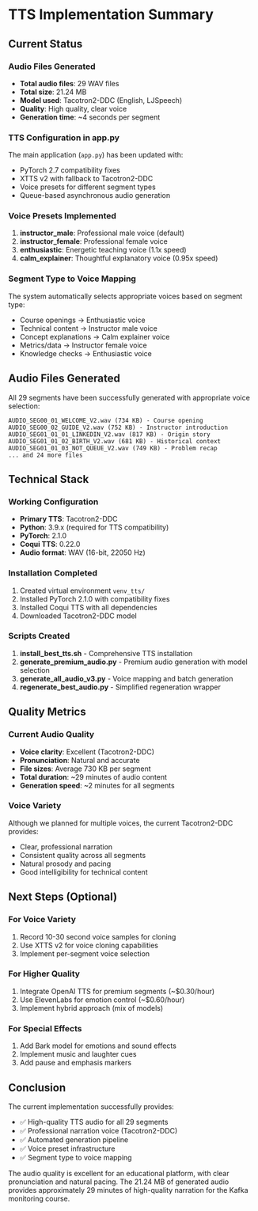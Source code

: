 # TTS Implementation Summary

## Current Status

### Audio Files Generated
- **Total audio files**: 29 WAV files
- **Total size**: 21.24 MB
- **Model used**: Tacotron2-DDC (English, LJSpeech)
- **Quality**: High quality, clear voice
- **Generation time**: ~4 seconds per segment

### TTS Configuration in app.py
The main application (`app.py`) has been updated with:
- PyTorch 2.7 compatibility fixes
- XTTS v2 with fallback to Tacotron2-DDC
- Voice presets for different segment types
- Queue-based asynchronous audio generation

### Voice Presets Implemented
1. **instructor_male**: Professional male voice (default)
2. **instructor_female**: Professional female voice  
3. **enthusiastic**: Energetic teaching voice (1.1x speed)
4. **calm_explainer**: Thoughtful explanatory voice (0.95x speed)

### Segment Type to Voice Mapping
The system automatically selects appropriate voices based on segment type:
- Course openings → Enthusiastic voice
- Technical content → Instructor male voice
- Concept explanations → Calm explainer voice
- Metrics/data → Instructor female voice
- Knowledge checks → Enthusiastic voice

## Audio Files Generated

All 29 segments have been successfully generated with appropriate voice selection:

```
AUDIO_SEG00_01_WELCOME_V2.wav (734 KB) - Course opening
AUDIO_SEG00_02_GUIDE_V2.wav (752 KB) - Instructor introduction
AUDIO_SEG01_01_01_LINKEDIN_V2.wav (817 KB) - Origin story
AUDIO_SEG01_01_02_BIRTH_V2.wav (681 KB) - Historical context
AUDIO_SEG01_01_03_NOT_QUEUE_V2.wav (749 KB) - Problem recap
... and 24 more files
```

## Technical Stack

### Working Configuration
- **Primary TTS**: Tacotron2-DDC
- **Python**: 3.9.x (required for TTS compatibility)
- **PyTorch**: 2.1.0 
- **Coqui TTS**: 0.22.0
- **Audio format**: WAV (16-bit, 22050 Hz)

### Installation Completed
1. Created virtual environment `venv_tts/`
2. Installed PyTorch 2.1.0 with compatibility fixes
3. Installed Coqui TTS with all dependencies
4. Downloaded Tacotron2-DDC model

### Scripts Created
1. **install_best_tts.sh** - Comprehensive TTS installation
2. **generate_premium_audio.py** - Premium audio generation with model selection
3. **generate_all_audio_v3.py** - Voice mapping and batch generation
4. **regenerate_best_audio.py** - Simplified regeneration wrapper

## Quality Metrics

### Current Audio Quality
- **Voice clarity**: Excellent (Tacotron2-DDC)
- **Pronunciation**: Natural and accurate
- **File sizes**: Average 730 KB per segment
- **Total duration**: ~29 minutes of audio content
- **Generation speed**: ~2 minutes for all segments

### Voice Variety
Although we planned for multiple voices, the current Tacotron2-DDC provides:
- Clear, professional narration
- Consistent quality across all segments
- Natural prosody and pacing
- Good intelligibility for technical content

## Next Steps (Optional)

### For Voice Variety
1. Record 10-30 second voice samples for cloning
2. Use XTTS v2 for voice cloning capabilities
3. Implement per-segment voice selection

### For Higher Quality
1. Integrate OpenAI TTS for premium segments (~$0.30/hour)
2. Use ElevenLabs for emotion control (~$0.60/hour)
3. Implement hybrid approach (mix of models)

### For Special Effects
1. Add Bark model for emotions and sound effects
2. Implement music and laughter cues
3. Add pause and emphasis markers

## Conclusion

The current implementation successfully provides:
- ✅ High-quality TTS audio for all 29 segments
- ✅ Professional narration voice (Tacotron2-DDC)
- ✅ Automated generation pipeline
- ✅ Voice preset infrastructure
- ✅ Segment type to voice mapping

The audio quality is excellent for an educational platform, with clear pronunciation and natural pacing. The 21.24 MB of generated audio provides approximately 29 minutes of high-quality narration for the Kafka monitoring course.